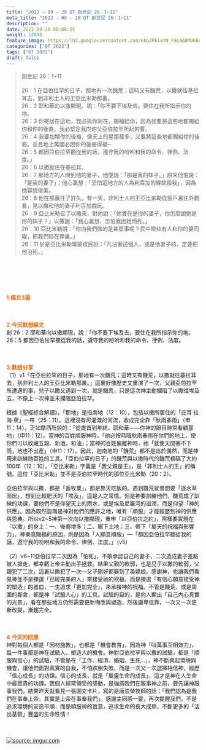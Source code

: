 ```yaml
---
title: "2022 – 09 – 20 QT 創世記 26：1~11"
meta_title: "2022 – 09 – 20 QT 創世記 26：1~11"
description: ""
date: 2022-09-20 00:00:55
weight: 12806
feature_image: https://lh3.googleusercontent.com/ehoZRkiwYN_F9LNA8M068AYxt73EavCZno-PD1cJRuf5BbSkQVUWr3gNEbt5kSs28Pb_Elg17kSrtf9ybWvojWoMV6I4tPM3vGRGDq6GkKkPdL2Gut4QAIw4-uykKUAtNiKgQKntvsU=w800
categories: ["QT 2022"]
tags: ["QT 2022"]
draft: false
---
```


<blockquote>創世記 26：1~11<br />
<br />
26：1 在亞伯拉罕的日子，那地有一次饑荒；這時又有饑荒，以撒就往基拉耳去，到非利士人的王亞比米勒那裏。<br />
26：2 耶和華向以撒顯現，說：「你不要下埃及去，要住在我所指示你的地。<br />
26：3 你寄居在這地，我必與你同在，賜福給你，因為我要將這些地都賜給你和你的後裔。我必堅定我向你父亞伯拉罕所起的誓。<br />
26：4 我要加增你的後裔，像天上的星那樣多，又要將這些地都賜給你的後裔。並且地上萬國必因你的後裔得福─<br />
26：5 都因亞伯拉罕聽從我的話，遵守我的吩咐和我的命令、律例、法度。」<br />
26：6 以撒就住在基拉耳。<br />
26：7 那地方的人問到他的妻子，他便說：「那是我的妹子。」原來他怕說：「是我的妻子」；他心裏想：「恐怕這地方的人為利百加的緣故殺我」，因為她容貌俊美。<br />
26：8 他在那裏住了許久。有一天，非利士人的王亞比米勒從窗戶裏往外觀看，見以撒和他的妻子利百加戲玩。<br />
26：9 亞比米勒召了以撒來，對他說：「她實在是你的妻子，你怎麼說她是你的妹子？」以撒說：「我心裏想，恐怕我因她而死。」<br />
26：10 亞比米勒說：「你向我們做的是甚麼事呢？民中險些有人和你的妻同寢，把我們陷在罪裏。」<br />
26：11 於是亞比米勒曉諭眾民說：「凡沾著這個人，或是他妻子的，定要把他治死。」</blockquote><br />
&nbsp;<br />
<br />
&nbsp;<br />
<br />
<span style="color: #ff6600;"><strong>1.經文3遍</strong></span><br />
<br />
&nbsp;<br />
<br />
<span style="color: #ff6600;"><strong>2.今天默想經文<br />
</strong></span>創 26：2 耶和華向以撒顯現，說：「你不要下埃及去，要住在我所指示你的地。<br />
26：5 都因亞伯拉罕聽從我的話，遵守我的吩咐和我的命令、律例、法度。<br />
<br />
&nbsp;<br />
<br />
<strong><span style="color: #ff6600;">3.默想分享<br />
</span></strong>（1）v1「在亞伯拉罕的日子，那地有一次饑荒；這時又有饑荒，以撒就往基拉耳去，到非利士人的王亞比米勒那裏。」這裏好像歷史又重演了一次，父親亞伯拉罕所遭遇的事，兒子以撒又遇到一次，就是饑荒，只是這次神主動攔阻了以撒往埃及去，不像上一次神並未攔阻亞伯拉罕。<br />
<br />
根據《聖經綜合解讀》，「那地」是指南地（12：10），包括以撒所居住的「庇耳·拉海·萊」一帶（25：11）。這裡沒有可灌溉的河流，收成完全靠「秋雨春雨」（申11：14）。正如摩西所說的：「從歲首到年終，耶和華——你神的眼目時常看顧那地」（申11：12）。當神的百姓順服神時，「祂必按時降秋雨春雨在你們的地上，使你們可以收藏五穀、新酒，和油」；當神的百姓偏離神時，祂「就使天閉塞不下雨，地也不出產」（申11：17）。因此，迦南地的「饑荒」都不是出於偶然，而是神用來訓練祂百姓的工具。「亞伯拉罕的日子」的饑荒與以撒時代的饑荒相隔了大約100年（12：10）。「亞比米勒」字義是「我父親是王」，是「非利士人的王」的稱號。這位「亞比米勒」並不是亞伯拉罕時代的那位亞比米勒（20：2）。<br />
<br />
亞伯拉罕與以撒，都是「畜牧業」，都是靠天吃飯的。遇到饑荒就會想要「逐水草而居」，想到比較肥沃的「埃及」，這是人之常情。但是神要訓練他們，饑荒成了訓練的功課，要他們不是仰望天上的雨水，或是埃及尼羅河的滋潤，而是仰望「神的供應」。因為既然迦南是神對他們的應許之地，唯有「順服」才能經歷到神的供應與恩典。所以v2~5神第一次向以撒顯現，重申「以亞伯拉之約」，照樣要實現在「以撒」的身上：一、後裔增多；二、賜下土地；三、帶下「屬天的祝福與影響力」。神樂意賜福的原因，則是因為「人願意順服」—「都因亞伯拉罕聽從我的話，遵守我的吩咐和我的命令、律例、法度。」（v5）<br />
<br />
（2）v6~11亞伯拉罕二次因為「怕死」，不敢承認自己的妻子，二次造成妻子差點被人搶走，都幸虧上帝主動出手拯救。結果父親的軟弱，也是兒子以撒的軟弱，父親犯了二次，這裏以撒犯了一次—父子剛好都娶到了美嬌娘。感謝神，也讓我們看見神並不是揀選「已經完美的人」來接受祂的祝福，而是揀選「有信心願意接受神的塑造」的器皿，一生追求「更加完全」，來承接神的祝福。不管是饑荒、或是周圍的鄰舍，都是神「試驗人心」的工具。試驗的目的，是向人顯出「自己內心真實的光景」，看在那些地方仍然需要更新悔改與塑造，然後謙卑信靠，一次又一次更新改變，漸趨完全。<br />
<br />
&nbsp;<br />
<br />
<strong><span style="color: #ff6600;">4.今天的回應<br />
</span></strong>神對每個人都是「因材施教」，也都是「機會教育」，因為神「叫萬事互相效力」，每一件事都是神在試驗人、塑造人的機會。神對亞伯拉罕與以撒的試驗，都是「順服與信心」的試驗，不管是在「工作、經濟、婚姻、生死…」，神不斷興起環境與機會，讓他們面對真實的自我，不怕跌倒失敗，而是一次又一次選擇相信神，經歷「信心成長」的功課。信心的成長，就是「屬靈生命的成長」，這才是神在人生命中最寶貴的功課。我個人經常領受的感動，是強調我們在服事神之前，要先讓神服事我們。結果昨天就看見一張圖文卡片，寫的是唐崇榮牧師的話：「我們認為是我們在事奉上帝，其實是上帝在事奉我們」。感謝主同感一靈，再次提醒我們，不是追求環境的安逸平順，而是順服神的旨意，追求生命的長大成熟，不斷更多的「活出基督」豐盛的生命性情！<br />
<br />
&nbsp;<br />
<br />
<a href="https://imgur.com/NsLVv3R"><img class="aligncenter" title="source: imgur.com" src="https://i.imgur.com/NsLVv3R.jpg" /></a>
        